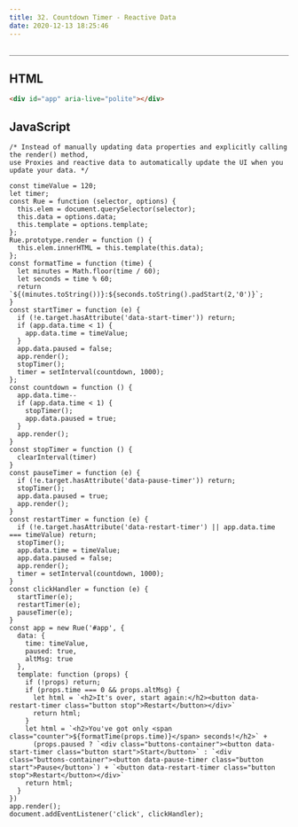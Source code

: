 ```yaml
---
title: 32. Countdown Timer - Reactive Data
date: 2020-12-13 18:25:46
---
```


<div class="output-container">

  <style type="text/css">
    #app {
      margin-top: 20px;
    }

    .buttons-container {
      display: flex;
      justify-content: space-between;
      max-width: 130px;
    }

    .button {
        border-color: white;
        outline: none;
        border: none;
        margin-top: 5px;
        min-width: 60px;
        padding: 5px 10px;
        border-radius: 3px;
        font-weight: 600px;
        cursor: pointer;
      }

      .button:focus {
        border: red;
        outline: none;
        box-shadow: 0 0 3px 1px #8e45ff;
      }

      .button:active {
        color: #8e45ff;
      }

      .counter {
        color: #8e45ff;
      }
  </style>
  <div id="app" aria-live="polite"></div>
  <script>
    const timeValue = 120;
    let timer;
    const handler = function (instance) {
      return {
        get: function (obj, prop) {
          if (['[object Object]', '[object Array]'].indexOf(Object.prototype.toString.call(obj[prop])) > -1) {
            return new Proxy(obj[prop], handler(instance));
          }
          return obj[prop];
          instance.render();
        },
        set: function (obj, prop, value) {
          obj[prop] = value;
          instance.render();
          return true;
        },
        deleteProperty: function (obj, prop) {
          delete obj[prop];
          instance.render();
          return true;
        }
      }
    }
    const Rue = function (selector, options) {
      const _this = this;
      _this.elem = document.querySelector(selector);
      const data = options.data;
      _this.template = options.template;
      Object.defineProperty(this, 'data', {
        get: function () {
          return _data;
        }, 
        set: function (data) {
          _data = new Proxy(data, handler(_this));
          _this.render();
          return true;
        }
      })
    };
    Rue.prototype.render = function () {
      this.elem.innerHTML = this.template(this.data);
    };
    const formatTime = function (time) {
      let minutes = Math.floor(time / 60);
      let seconds = time % 60;
      return `${(minutes.toString())}:${seconds.toString().padStart(2,'0')}`;
    }
    const startTimer = function (e) {
      if (!e.target.hasAttribute('data-start-timer')) return;
      if (app.data.time < 1) {
        app.data.time = timeValue;
      }
      app.data.paused = false;
      app.render();
      stopTimer();
      timer = setInterval(countdown, 1000);
    };
    const countdown = function () {
      app.data.time--
      if (app.data.time < 1) {
        stopTimer();
        app.data.paused = true;
      }
      app.render();
    }
    const stopTimer = function () {
      clearInterval(timer)
    }
    const pauseTimer = function (e) {
      if (!e.target.hasAttribute('data-pause-timer')) return;
      stopTimer();
      app.data.paused = true;
      app.render();
    }
    const restartTimer = function (e) {
      if (!e.target.hasAttribute('data-restart-timer') || app.data.time === timeValue) return;
      stopTimer();
      app.data.time = timeValue;
      app.data.paused = false;
      app.render();
      timer = setInterval(countdown, 1000);
    }
    const clickHandler = function (e) {
      startTimer(e);
      restartTimer(e);
      pauseTimer(e);
    }
    const app = new Rue('#app', {
      data: {
        time: timeValue,
        paused: true,
        altMsg: true
      },
      template: function (props) {
        if (!props) return;
        if (props.time === 0 && props.altMsg) {
          let html = `<h2>It's over, start again:</h2><button data-restart-timer class="button stop">Restart</button></div>`
          return html;
        }
        let html = `<h2>You've got only <span class="counter">${formatTime(props.time)}</span> seconds!</h2>` +
          (props.paused ? `<div class="buttons-container"><button data-start-timer class="button start">Start</button>` : `<div class="buttons-container"><button data-pause-timer class="button start">Pause</button>`) + `<button data-restart-timer class="button stop">Restart</button></div>`
        return html;
      }
    })
    app.render();
    document.addEventListener('click', clickHandler);
  </script>
</div>

<div class="html-container" style="border-top: .5px solid grey; margin-top: 30px;">

## HTML

```HTML
<div id="app" aria-live="polite"></div>
```

</div>
<div class="js-container">

## JavaScript

```JS
/* Instead of manually updating data properties and explicitly calling the render() method,
use Proxies and reactive data to automatically update the UI when you update your data. */

const timeValue = 120;
let timer;
const Rue = function (selector, options) {
  this.elem = document.querySelector(selector);
  this.data = options.data;
  this.template = options.template;
};
Rue.prototype.render = function () {
  this.elem.innerHTML = this.template(this.data);
};
const formatTime = function (time) {
  let minutes = Math.floor(time / 60);
  let seconds = time % 60;
  return `${(minutes.toString())}:${seconds.toString().padStart(2,'0')}`;
}
const startTimer = function (e) {
  if (!e.target.hasAttribute('data-start-timer')) return;
  if (app.data.time < 1) {
    app.data.time = timeValue;
  }
  app.data.paused = false;
  app.render();
  stopTimer();
  timer = setInterval(countdown, 1000);
};
const countdown = function () {
  app.data.time--
  if (app.data.time < 1) {
    stopTimer();
    app.data.paused = true;
  }
  app.render();
}
const stopTimer = function () {
  clearInterval(timer)
}
const pauseTimer = function (e) {
  if (!e.target.hasAttribute('data-pause-timer')) return;
  stopTimer();
  app.data.paused = true;
  app.render();
}
const restartTimer = function (e) {
  if (!e.target.hasAttribute('data-restart-timer') || app.data.time === timeValue) return;
  stopTimer();
  app.data.time = timeValue;
  app.data.paused = false;
  app.render();
  timer = setInterval(countdown, 1000);
}
const clickHandler = function (e) {
  startTimer(e);
  restartTimer(e);
  pauseTimer(e);
}
const app = new Rue('#app', {
  data: {
    time: timeValue,
    paused: true,
    altMsg: true
  },
  template: function (props) {
    if (!props) return;
    if (props.time === 0 && props.altMsg) {
      let html = `<h2>It's over, start again:</h2><button data-restart-timer class="button stop">Restart</button></div>`
      return html;
    }
    let html = `<h2>You've got only <span class="counter">${formatTime(props.time)}</span> seconds!</h2>` +
      (props.paused ? `<div class="buttons-container"><button data-start-timer class="button start">Start</button>` : `<div class="buttons-container"><button data-pause-timer class="button start">Pause</button>`) + `<button data-restart-timer class="button stop">Restart</button></div>`
    return html;
  }
})
app.render();
document.addEventListener('click', clickHandler);
```

</div>
